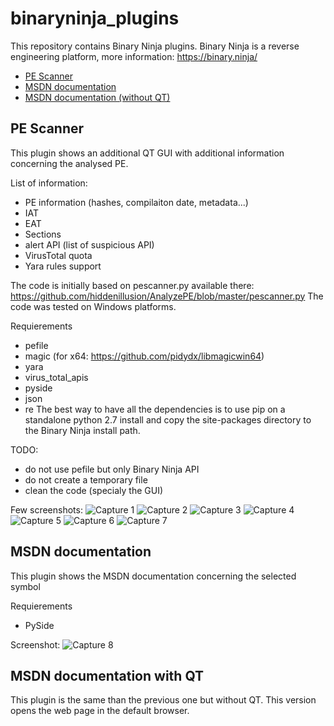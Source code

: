 # binaryninja_plugins
This repository contains Binary Ninja plugins. Binary Ninja is a reverse engineering platform, more information: https://binary.ninja/

 * [PE Scanner](https://github.com/rootbsd/binaryninja_plugins#pe-scanner)
 * [MSDN documentation](https://github.com/rootbsd/binaryninja_plugins#msdn-documentation)
 * [MSDN documentation (without QT)](https://github.com/rootbsd/binaryninja_plugins#msdn-documentation-with-qt)

## PE Scanner
This plugin shows an additional QT GUI with additional information concerning the analysed PE.

List of information:
  * PE information (hashes, compilaiton date, metadata...)
  * IAT
  * EAT
  * Sections
  * alert API (list of suspicious API)
  * VirusTotal quota
  * Yara rules support

The code is initially based on pescanner.py available there: https://github.com/hiddenillusion/AnalyzePE/blob/master/pescanner.py
The code was tested on Windows platforms.

Requierements
  * pefile
  * magic (for x64: https://github.com/pidydx/libmagicwin64)
  * yara
  * virus_total_apis
  * pyside
  * json
  * re
The best way to have all the dependencies is to use pip on a standalone python 2.7 install and copy the site-packages directory to the Binary Ninja install path.

TODO:
  * do not use pefile but only Binary Ninja API
  * do not create a temporary file
  * clean the code (specialy the GUI)

Few screenshots:
![Capture 1](https://raw.githubusercontent.com/rootbsd/binaryninja_plugins/master/images/Capture1.PNG)
![Capture 2](https://raw.githubusercontent.com/rootbsd/binaryninja_plugins/master/images/Capture2.PNG)
![Capture 3](https://raw.githubusercontent.com/rootbsd/binaryninja_plugins/master/images/Capture3.PNG)
![Capture 4](https://raw.githubusercontent.com/rootbsd/binaryninja_plugins/master/images/Capture4.PNG)
![Capture 5](https://raw.githubusercontent.com/rootbsd/binaryninja_plugins/master/images/Capture5.PNG)
![Capture 6](https://raw.githubusercontent.com/rootbsd/binaryninja_plugins/master/images/Capture6.PNG)
![Capture 7](https://raw.githubusercontent.com/rootbsd/binaryninja_plugins/master/images/Capture7.PNG)


## MSDN documentation
This plugin shows the MSDN documentation concerning the selected symbol

Requierements
  * PySide

Screenshot:
![Capture 8](https://raw.githubusercontent.com/rootbsd/binaryninja_plugins/master/images/Capture8.PNG)

## MSDN documentation with QT
This plugin is the same than the previous one but without QT. This version opens the web page in the default browser.
